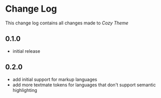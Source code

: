 # Change Log

This change log contains all changes made to *Cozy Theme*

## 0.1.0

- initial release

## 0.2.0

- add initial support for markup languages
- add more textmate tokens for languages that don't support semantic highlighting
